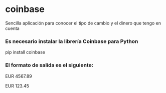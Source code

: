# coinbase
Sencilla aplicación para conocer el tipo de cambio y el dinero que tengo en cuenta

### Es necesario instalar la librería Coinbase para Python

pip install coinbase

### El formato de salida es el siguiente:
EUR 4567.89

EUR 123.45 
